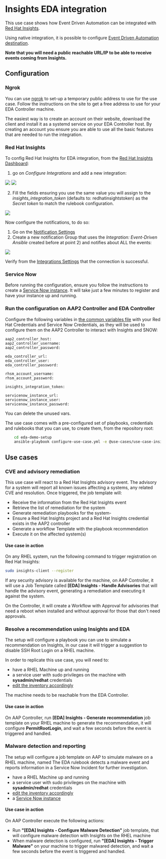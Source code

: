 # Insights EDA integration

This use case shows how Event Driven Automation can be integrated with [Red Hat Insights](https://console.redhat.com/insights/dashboard).

Using native integration, it is possible to configure [Event Driven Automation destination](https://console.redhat.com/settings/integrations).

**Note that you will need a public reachable URL/IP to be able to receive events coming from Insights.**

## Configuration

### Ngrok

You can use [ngrok](https://ngrok.com/) to set-up a temporary public address to use for the use case. Follow the instructions on the site to get a free address to use for your EDA Controller machine.

The easiest way is to create an account on their website, download the client and install it as a systemd service on your EDA Controller host. By creating an account you ensure you are able to use all the basic features that are needed to run the integration.

### Red Hat Insights

To config Red Hat Insights for EDA integration, from the [Red Hat Insights Dashboard](https://console.redhat.com/insights/dashboard):

1. go on _Configure Integrations_ and add a new integration:

![](../../assets/insights_eda_integration_config.png)
![](../../assets/insights_eda_integration_add.png)

2. Fill the fields ensuring you use the same value you will assign to the _insights_integration_token_ (defaults to: redhatinsightstoken) as the _Secret token_ to match the rulebook configuration.

![](../../assets/insights_eda_integration.png)

Now configure the notifications, to do so:

1. Go on the [Notification Settings](https://console.redhat.com/settings/notifications/rhel)
2. Create a new notification Group that uses the _Integration: Event-Driven Ansible_ created before at point 2) and notifies about ALL the events:

![](../../assets/insights_notification_group.png)

Verify from the [Integrations Settings](https://console.redhat.com/settings/integrations) that the connection is successful.

### Service Now

Before running the configuration, ensure you follow the instructions to create a [Service Now instance](https://developer.servicenow.com/). It will take just a few minutes to register and have your instance up and running.

### Run the configuration on AAP2 Controller and EDA Controller

Configure the following variables in [the common variables file](../../eda-demo-setup/vars/common_vars.yml) with your Red Hat Credentials and Service Now Credentials, as they will be used to configure them on the AAP2 Controller to interact with Insights and SNOW:

    aap2_controller_host:
    aap2_controller_username:
    aap2_controller_password:

    eda_controller_url:
    eda_controller_user:
    eda_controller_password:

    rhsm_account_username:
    rhsm_account_password:

    insights_integration_token:

    servicenow_instance_url:
    servicenow_instance_user:
    servicenow_instance_password:

You can delete the unused vars.

The use case comes with a pre-configured set of playbooks, credentials and rulebooks that you can use, to create them, from the repository root:

```bash
    cd eda-demo-setup
    ansible-playbook configure-use-case.yml -e @use-cases/use-case-insights-setup.yml
```

## Use cases

### CVE and advisory remediation

This use case will react to a Red Hat Insights advisory event. The advisory for a system will report all known issues affecting a systems, any related CVE and resolution.
Once triggered, the job template will:

- Receive the information from the Red Hat Insights event
- Retrieve the list of remediation for the system
- Generate remediation playbooks for the system-
- Ensure a Red Hat Insights project and a Red Hat Insights credential exists in the AAP2 controller
- Generate a workflow Template with the playbook recommendation
- Execute it on the affected system(s)

#### Use case in action

On any RHEL system, run the following command to trigger registration on Red Hat Insights:

```bash
sudo insights-client --register
```

If any security advisory is available for the machine, on AAP Controller, it will use a Job Template called **[EDA] Insights - Handle Advisories** that will handle the advisory event, generating a remediation and executing it against the system.

On the Controller, it will create a Workflow with Approval for advisories that need a reboot when installed and without approval for those that don't need approvals.

### Resolve a recommendation using Insights and EDA

The setup will configure a playbook you can use to simulate a recommendation on Insights, in our case it will trigger a suggestion to disable SSH Root Login on a RHEL machine.

In order to replicate this use case, you will need to:

- have a RHEL Machine up and running
- a service user with sudo privileges on the machine with **sysadmin/redhat** credentials
- [edit the inventory accordingly](../../inventory)

The machine needs to be reachable from the EDA Controller.

#### Use case in action

On AAP Controller, run **[EDA] Insights - Generate recommendation** job template on your RHEL machine to generate the recommendation, it will configure **PermitRootLogin**, and wait a few seconds before the event is triggered and handled.

### Malware detection and reporting

The setup will configure a job template on AAP to simulate malware on a RHEL machine, named
The EDA rulebook detects a malware event and reports information in a Service Now Incident for further investigation.

- have a RHEL Machine up and running
- a service user with sudo privileges on the machine with **sysadmin/redhat** credentials
- [edit the inventory accordingly](../../inventory)
- a [Service Now instance](https://developer.servicenow.com/)

#### Use case in action

On AAP Controller execute the following actions:

- Run **"[EDA] Insights - Configure Malware Detection"** job template, that will configure malware detection with Insights on the RHEL machine
- When malware detection is configured, run **"[EDA] Insights - Trigger Malware"** on your machine to trigger malwared detection, and wait a few seconds before the event is triggered and handled.
